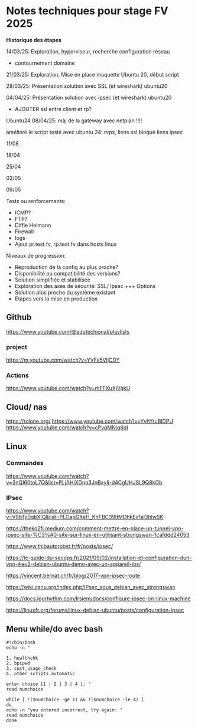# Notes techniques pour stage FV 2025

**Historique des étapes**

14/03/25: Exploration, hyperviseur, recherche configuration réseau
- contournement domaine

21/03/25: Exploration, Mise en place maquette Ubuntu 20, début script

28/03/25: Présentation solution avec SSL (et wireshark) ubuntu20

04/04/25: Présentation solution avec ipsec (et wireshark) ubuntu20
- AJOUTER ssl entre client et rp?

Ubuntu24
08/04/25: màj de la gateway avec netplan !!!!

amélioré le script
testé avec ubuntu 24: rvpx, liens ssl
bloqué liens ipsec

11/08

18/04

25/04

02/05

09/05

Tests ou renforcements:
- ICMP?
- FTP?
- Diffie Helmann
- Firewall
- logs
- Ajout pr.test.fv, rp.test.fv dans hosts linux

Niveaux de progression:
- Reproduction de la config au plus proche?
- Disponibilité ou compatibilité des versions?
- Solution simplifiée et stabilisée
- Exploration des axes de sécurité: SSL/ Ipsec +++ Options
- Solution plus proche du système existant
- Etapes vers la mise en production


## Github
https://www.youtube.com/@edutechional/playlists

### project
https://m.youtube.com/watch?v=YVFa5VljCDY

### Actions
https://www.youtube.com/watch?v=mFFXuXjVgkU

## Cloud/ nas
https://rclone.org/
https://www.youtube.com/watch?v=YvhYruBlDPU
https://www.youtube.com/watch?v=cPvqMNiq8qI

## Linux
### Commandes
https://www.youtube.com/watch?v=3nQI60toL7Q&list=PLjAHiXDnp3JnBxylj-d4CgUHJSL9Q8kOb

### IPsec
https://www.youtube.com/watch?v=V9bTy0gbXIQ&list=PLOapGKeH_KhFBC39ltMDhkEx1aI3hlwSK

https://theko2fi.medium.com/comment-mettre-en-place-un-tunnel-vpn-ipsec-site-%C3%A0-site-sur-linux-en-utilisant-strongswan-1cafddd24053

https://www.thibautprobst.fr/fr/posts/ipsec/

https://le-guide-du-secops.fr/2021/09/02/installation-et-configuration-dun-vpn-ikev2-debian-ubuntu-demo-avec-un-appareil-ios/

https://vincent.bernat.ch/fr/blog/2017-vpn-ipsec-route

https://wiki.csnu.org/index.php/IPsec_sous_debian_avec_strongswan

https://docs.logrhythm.com/lrsiem/docs/configure-ipsec-on-linux-machine

https://linuxfr.org/forums/linux-debian-ubuntu/posts/configuration-ipsec


## Menu while/do avec bash

````
#!/bin/bash
echo -n "

1. healthchk
2. bpipwd
3. cust_usage_check
4. other scripts automatic

enter choice [1 | 2 | 3 | 4 ]: "
read numchoice

while [ !($numchoice -ge 1) && !($numchoice -le 4) ]
do
echo -n "you entered incorrect, try again: "
read numchoice
done
````
